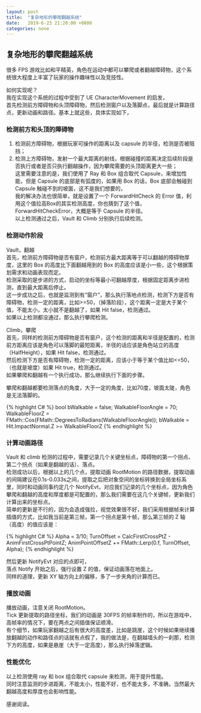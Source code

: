 ```yaml
---
layout: post
title:  "复杂地形的攀爬翻越系统"
date:   2019-6-23 21:20:00 +0800
categories: none
---
```

## 复杂地形的攀爬翻越系统

很多 FPS 游戏比如和平精英，角色在运动中都可以攀爬或者翻越障碍物，这个系统很大程度上丰富了玩家的操作趣味性以及竞技性。<br>

如何实现呢？<br>
我在实现这个系统的过程中受到了 UE CharacterMovement 的启发，<br>
首先检测前方障碍物和头顶障碍物，然后检测窗户以及落脚点，最后就是计算路径点，更新动画和路径。基本上就这些，具体实现如下，<br>

### 检测前方和头顶的障碍物
1. 检测前方障碍物，根据玩家可操作的距离以及 capsule 的半径，检测是否被阻挡；
2. 检测上方障碍物，发射一个最大距离的射线，根据碰撞的距离决定后续阶段是否执行或者是否只执行翻越操作，因为攀爬需要的头顶距离更大一些；<br>
这里需要注意的是，我们使用了 Ray 和 Box 组合取代 Capsule，来增加性能，但是 Capsule 的底部是有弧度的，如果用 Box 的话，Box 底部会触碰到 Capsule 触碰不到的坡面，这不是我们想要的，<br>
我的解决办法也很简单，就是设置了一个 ForwardHitCheck 的 Error 值，利用这个值拉高Box的其实检测高度，你也猜到了这个值，ForwardHitCheckError，大概是等于 Capsule 的半径。<br>
以上检测通过之后，Vault 和 Climb 分别执行后续检测。<br>

### 检测动作阶段
Vault，翻越<br>
首先，检测前方障碍物是否有窗户，检测前方最大距离等于可以翻越的障碍物厚度，这里的 Box 的高度比下面翻越用到的 Box 的高度应该是小一些，这个根据策划需求和动画表现而定。<br>
检测采取的是步进的方式，启动的坐标等最小可翻越厚度，根据固定距离步进检测，直到最大距离后停止。<br>
这一步成功之后，也就是监测到有“窗户”，那么执行落地点检测，检测下方是否有障碍物，检测一定的距离，比如>=50，（掉落阶段），这个距离一定是大于某个值，不能太小，太小就不是翻越了，如果 Hit false，检测通过。<br>
如果以上检测都没通过，那么执行攀爬检测。<br>

Climb，攀爬<br>
首先，同样的检测前方障碍物是否有窗户，这个检测的距离和半径是配置的，检测前方距离应该是角色可以落脚的最短距离，半径的话应该是角色站立的高度（HalfHeight），如果 Hit false，检测通过。<br>
然后检测下方是否有障碍物，检测一定的距离，应该小于等于某个值比如<=50，（也就是坡度）如果 Hit true，检测通过。<br>
如果攀爬和翻越有一个执行成功，那么继续执行下面的步骤。<br>

攀爬和翻越都要检测落点的角度，大于一定的角度，比如70度，坡面太陡，角色是无法落脚的。<br>

{% highlight C# %}
bool bWalkable = false;
WalkableFloorAngle = 70;
WalkableFloorZ = FMath::Cos(FMath::DegreesToRadians(WalkableFloorAngle));
bWalkable = Hit.ImpactNormal.Z >= WalkableFloorZ
{% endhighlight %}

### 计算动画路径
Vault 和 climb 检测的过程中，需要记录几个关键坐标点，障碍物的第一个拐点、第二个拐点（如果是翻越的话）、落点。<br>
检测成功以后，根据以上的几个点，提取动画 RootMotion 的路径数据，提取动画的间隔建议在0.1s-0.033s之间，提取之后把对象空间的坐标转换到全局坐标系里，同时和动画同事约定几个 NotifyEvt，对应我们记录的几个坐标点，因为角色攀爬和翻越的高度和厚度都是可配置的，那么我们需要在这几个关键帧，更新我们计算出来的坐标点。<br>
简单的更新是不行的，因为会造成强拉，视觉效果很不好，我们采用根据帧来计算插值的方式，比如我当前是第三帧，第一个拐点是第十帧，那么第三帧的 Z 轴（高度）的值应该是：

{% highlight C# %}
Alpha = 3/10;
TurnOffset = CalcFirstCrossPtZ - AnimFirstCrossPtPointZ;
AnimPointOffsetZ += FMath::Lerp(0.f, TurnOffset, Alpha);
{% endhighlight %}

然后更新 NotifyEvt 对应的点即可，<br>
落点 Notify 开始之后，强行设置 Z 的值，保证动画落在地面上。<br>
同样的道理，更新 XY 轴方向上的偏移，多了一步夹角的计算而已。<br>

### 播放动画
播放动画，注意关闭 RootMotion。<br>
Tick 更新提取的路径坐标，我们的动画是 30FPS 的帧率制作的，所以在游戏中，高帧率的情况下，要在两点之间插值保证顺滑。<br>
有个细节，如果玩家翻越之后有很大的高度差，比如是跳崖，这个时候如果继续播放翻越的动作和路径点的话就有点假了，我的做法是，在翻越墙头的一刹那，检测下方的高度，如果是悬崖（大于一定高度），那么执行掉落逻辑。<br>

### 性能优化
以上检测使用 ray 和 box 组合取代 capsule 来检测，用于提升性能。<br>
同时注意监测的步进距离，不能太小，性能不好，也不能太多，不准确，当然最大翻越高度和厚度也会影响性能。<br>

感谢阅读。<br>


